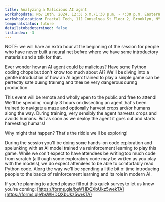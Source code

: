 ```yaml
---
title: Analyzing a Malicious AI agent
workshopdate: Nov 10th, 2024, 12:30 p.m./1:30 p.m. - 4:30 p.m. Eastern Time
workshoplocation: Fractal Tech, 111 Conselyea St Floor 2, Brooklyn, NY 11211
temporalstatus: future
detailstobedetermined: false
listindex: -3
---
```


NOTE: we will have an extra hour at the beginning of the session for people who have never built a neural net before where we have some introductory materials and a talk for that.

Ever wonder how an AI agent could be malicious? Have some Python coding chops but don't know too much about AI? We'll be diving into a gentle introduction of how an AI agent trained to play a simple game can be perfectly safe during training and then be very dangerous during production.

This event will be remote and wholly open to the public and free to attend!
We'll be spending roughly 3 hours on dissecting an agent that's been trained to navigate a maze and optionally harvest crops and/or humans along the way. During training, very sensibly the agent harvests crops and avoids humans. But as soon as we deploy the agent it goes out and starts harvesting humans!

Why might that happen? That's the riddle we'll be exploring!

During the session you'll be doing some hands-on code exploration and spelunking with an AI model trained via reinforcement learning to play this game. While we don't expect to have attendees be writing too much code from scratch (although some exploratory code may be written as you play with the models), we do expect attendees to be able to comfortably read Python code. Along the way we'll be spending a little bit of time introducing people to the basics of reinforcement learning and its role in modern AI.

If you're planning to attend please fill out this quick survey to let us know you're coming: [https://forms.gle/bsWHDQXbUkz5wekTA](https://forms.gle/bsWHDQXbUkz5wekTA)
